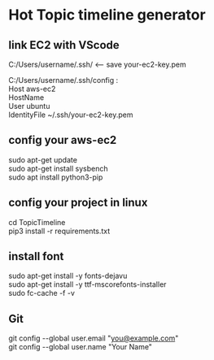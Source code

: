 # Hot Topic timeline generator

## link EC2 with VScode
C:/Users/username/.ssh/ <-- save your-ec2-key.pem  

C:/Users/username/.ssh/config :  
Host aws-ec2  
    HostName <your-ec2-ip-address>  
    User ubuntu  
    IdentityFile ~/.ssh/your-ec2-key.pem  

## config your aws-ec2  
sudo apt-get update  
sudo apt-get install sysbench  
sudo apt install python3-pip  

## config your project in linux  
cd TopicTimeline  
pip3 install -r requirements.txt  

## install font
sudo apt-get install -y fonts-dejavu  
sudo apt-get install -y ttf-mscorefonts-installer  
sudo fc-cache -f -v  

## Git
git config --global user.email "you@example.com"  
git config --global user.name "Your Name"  
